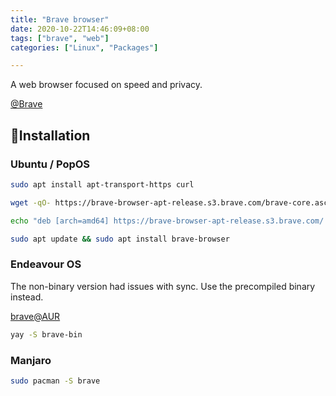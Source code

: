 ```yaml
---
title: "Brave browser"
date: 2020-10-22T14:46:09+08:00
tags: ["brave", "web"]
categories: ["Linux", "Packages"]

---
```


A web browser focused on speed and privacy.

[@Brave](https://brave.com/)

<!--more-->

## 🔽Installation

### Ubuntu / PopOS

```bash
sudo apt install apt-transport-https curl

wget -qO- https://brave-browser-apt-release.s3.brave.com/brave-core.asc | sudo tee /etc/apt/trusted.gpg.d/brave-core.asc

echo "deb [arch=amd64] https://brave-browser-apt-release.s3.brave.com/ stable main" | sudo tee /etc/apt/sources.list.d/brave-browser-release.list

sudo apt update && sudo apt install brave-browser
```

### Endeavour OS

The non-binary version had issues with sync. Use the precompiled binary instead.

[brave@AUR](https://aur.archlinux.org/packages/brave-bin/)

```bash
yay -S brave-bin
```

### Manjaro

```bash
sudo pacman -S brave
```


